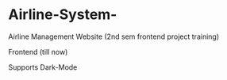 # Airline-System-
Airline Management Website (2nd sem frontend project training)

Frontend (till now)

Supports Dark-Mode  
